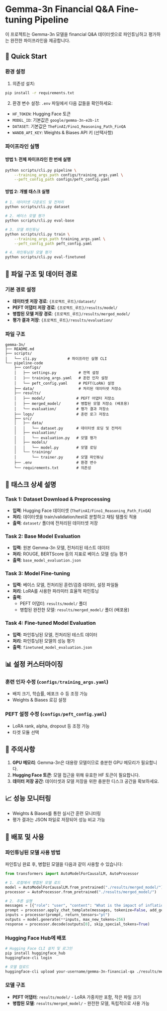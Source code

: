 # Gemma-3n Financial Q&A Fine-tuning Pipeline

이 프로젝트는 Gemma-3n 모델을 financial Q&A 데이터셋으로 파인튜닝하고 평가하는 완전한 파이프라인을 제공합니다.

## 🚀 Quick Start

### 환경 설정

1. 의존성 설치:
```bash
pip install -r requirements.txt
```

2. 환경 변수 설정:
`.env` 파일에서 다음 값들을 확인하세요:
- `HF_TOKEN`: Hugging Face 토큰
- `MODEL_ID`: 기본값은 `google/gemma-3n-e2b-it`
- `DATASET`: 기본값은 `TheFinAI/Fino1_Reasoning_Path_FinQA`
- `WANDB_API_KEY`: Weights & Biases API 키 (선택사항)

### 파이프라인 실행

#### 방법 1: 전체 파이프라인 한 번에 실행
```bash
python scripts/cli.py pipeline \
    --training_args_path configs/training_args.yaml \
    --peft_config_path configs/peft_config.yaml
```

#### 방법 2: 개별 태스크 실행
```bash
# 1. 데이터셋 다운로드 및 전처리
python scripts/cli.py dataset

# 2. 베이스 모델 평가
python scripts/cli.py eval-base

# 3. 모델 파인튜닝
python scripts/cli.py train \
    --training_args_path training_args.yaml \
    --peft_config_path peft_config.yaml

# 4. 파인튜닝된 모델 평가
python scripts/cli.py eval-finetuned
```

## 📁 파일 구조 및 데이터 경로

### 기본 경로 설정
- **데이터셋 저장 경로**: `{프로젝트_루트}/dataset/`
- **PEFT 어댑터 저장 경로**: `{프로젝트_루트}/results/model/`
- **병합된 모델 저장 경로**: `{프로젝트_루트}/results/merged_model/`
- **평가 결과 저장**: `{프로젝트_루트}/results/evaluation/`

### 파일 구조
```
gemma-3n/
├── README.md
├── scripts/
│   └── cli.py              # 파이프라인 실행 CLI
└── pipeline-code
    ├── configs/
    │   ├── settings.py          # 전역 설정
    │   ├── training_args.yaml   # 훈련 인자 설정
    │   └── peft_config.yaml     # PEFT(LoRA) 설정
    ├── data/                    # 처리된 데이터셋 저장소
    ├── results/
    │   ├── model/              # PEFT 어댑터 저장소
    │   ├── merged_model/       # 병합된 모델 저장소 (배포용)
    │   └── evaluation/         # 평가 결과 저장소
    ├── logs/                   # 훈련 로그 저장소
    ├── src/
    │   ├── data/
    │   │   └── dataset.py      # 데이터셋 로딩 및 전처리
    │   ├── evaluation/
    │   │   └── evaluation.py   # 모델 평가
    │   ├── models/
    │   │   └── model.py        # 모델 로딩
    │   └── training/
    │       └── trainer.py      # 모델 파인튜닝
    ├── .env                    # 환경 변수
    └── requirements.txt        # 의존성

```

## 🔧 태스크 상세 설명

### Task 1: Dataset Download & Preprocessing
- **입력**: Hugging Face 데이터셋 (`TheFinAI/Fino1_Reasoning_Path_FinQA`)
- **처리**: 데이터셋을 train/validation/test로 분할하고 채팅 템플릿 적용
- **출력**: `dataset/` 폴더에 전처리된 데이터셋 저장

### Task 2: Base Model Evaluation
- **입력**: 원본 Gemma-3n 모델, 전처리된 테스트 데이터
- **처리**: ROUGE, BERTScore 등의 지표로 베이스 모델 성능 평가
- **출력**: `base_model_evaluation.json`

### Task 3: Model Fine-tuning
- **입력**: 베이스 모델, 전처리된 훈련/검증 데이터, 설정 파일들
- **처리**: LoRA를 사용한 파라미터 효율적 파인튜닝
- **출력**: 
  - PEFT 어댑터: `results/model/` 폴더
  - 병합된 완전한 모델: `results/merged_model/` 폴더 (배포용)

### Task 4: Fine-tuned Model Evaluation
- **입력**: 파인튜닝된 모델, 전처리된 테스트 데이터
- **처리**: 파인튜닝된 모델의 성능 평가
- **출력**: `finetuned_model_evaluation.json`

## 📊 설정 커스터마이징

### 훈련 인자 수정 (`configs/training_args.yaml`)
- 배치 크기, 학습률, 에포크 수 등 조정 가능
- Weights & Biases 로깅 설정

### PEFT 설정 수정 (`configs/peft_config.yaml`)
- LoRA rank, alpha, dropout 등 조정 가능
- 타겟 모듈 선택

## 🚨 주의사항

1. **GPU 메모리**: Gemma-3n은 대용량 모델이므로 충분한 GPU 메모리가 필요합니다.
2. **Hugging Face 토큰**: 모델 접근을 위해 유효한 HF 토큰이 필요합니다.
3. **데이터 저장 공간**: 데이터셋과 모델 저장을 위한 충분한 디스크 공간을 확보하세요.

## 📈 성능 모니터링

- Weights & Biases를 통한 실시간 훈련 모니터링
- 평가 결과는 JSON 파일로 저장되어 성능 비교 가능

## 🚀 배포 및 사용

### 파인튜닝된 모델 사용 방법

파인튜닝 완료 후, 병합된 모델을 다음과 같이 사용할 수 있습니다:

```python
from transformers import AutoModelForCausalLM, AutoProcessor

# 1. 로컬에서 병합된 모델 로드
model = AutoModelForCausalLM.from_pretrained("./results/merged_model/")
processor = AutoProcessor.from_pretrained("./results/merged_model/")

# 2. 추론 실행
messages = [{"role": "user", "content": "What is the impact of inflation on stock prices?"}]
prompt = processor.apply_chat_template(messages, tokenize=False, add_generation_prompt=True)
inputs = processor(prompt, return_tensors="pt")
outputs = model.generate(**inputs, max_new_tokens=256)
response = processor.decode(outputs[0], skip_special_tokens=True)
```

### Hugging Face Hub에 배포

```bash
# Hugging Face CLI 설치 및 로그인
pip install huggingface_hub
huggingface-cli login

# 모델 업로드
huggingface-cli upload your-username/gemma-3n-financial-qa ./results/merged_model/
```

### 모델 구조

- **PEFT 어댑터**: `results/model/` - LoRA 가중치만 포함, 작은 파일 크기
- **병합된 모델**: `results/merged_model/` - 완전한 모델, 독립적으로 사용 가능
